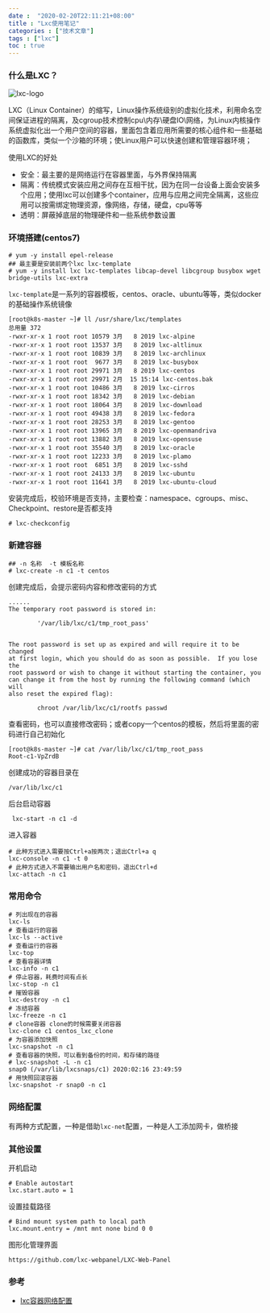 ```yaml
---
date :  "2020-02-20T22:11:21+08:00" 
title : "Lxc使用笔记" 
categories : ["技术文章"] 
tags : ["lxc"] 
toc : true
---
```


### 什么是LXC？

![lxc-logo](/img/lxc/lxc-logo.png)

LXC（Linux Container）的缩写，Linux操作系统级别的虚拟化技术，利用命名空间保证进程的隔离，及cgroup技术控制cpu\内存\硬盘IO\网络，为Linux内核操作系统虚拟化出一个用户空间的容器，里面包含着应用所需要的核心组件和一些基础的函数库，类似一个沙箱的环境；使Linux用户可以快速创建和管理容器环境；

使用LXC的好处

- 安全：最主要的是网络运行在容器里面，与外界保持隔离
- 隔离：传统模式安装应用之间存在互相干扰，因为在同一台设备上面会安装多个应用；使用lxc可以创建多个container，应用与应用之间完全隔离，这些应用可以按需绑定物理资源，像网络，存储，硬盘，cpu等等
- 透明：屏蔽掉底层的物理硬件和一些系统参数设置

### 环境搭建(centos7)

```
# yum -y install epel-release
## 最主要是安装前两个lxc lxc-template
# yum -y install lxc lxc-templates libcap-devel libcgroup busybox wget bridge-utils lxc-extra
```

`lxc-template`是一系列的容器模板，centos、oracle、ubuntu等等，类似docker的基础操作系统镜像

```
[root@k8s-master ~]# ll /usr/share/lxc/templates
总用量 372
-rwxr-xr-x 1 root root 10579 3月   8 2019 lxc-alpine
-rwxr-xr-x 1 root root 13537 3月   8 2019 lxc-altlinux
-rwxr-xr-x 1 root root 10839 3月   8 2019 lxc-archlinux
-rwxr-xr-x 1 root root  9677 3月   8 2019 lxc-busybox
-rwxr-xr-x 1 root root 29971 3月   8 2019 lxc-centos
-rwxr-xr-x 1 root root 29971 2月  15 15:14 lxc-centos.bak
-rwxr-xr-x 1 root root 10486 3月   8 2019 lxc-cirros
-rwxr-xr-x 1 root root 18342 3月   8 2019 lxc-debian
-rwxr-xr-x 1 root root 18064 3月   8 2019 lxc-download
-rwxr-xr-x 1 root root 49438 3月   8 2019 lxc-fedora
-rwxr-xr-x 1 root root 28253 3月   8 2019 lxc-gentoo
-rwxr-xr-x 1 root root 13965 3月   8 2019 lxc-openmandriva
-rwxr-xr-x 1 root root 13882 3月   8 2019 lxc-opensuse
-rwxr-xr-x 1 root root 35540 3月   8 2019 lxc-oracle
-rwxr-xr-x 1 root root 12233 3月   8 2019 lxc-plamo
-rwxr-xr-x 1 root root  6851 3月   8 2019 lxc-sshd
-rwxr-xr-x 1 root root 24133 3月   8 2019 lxc-ubuntu
-rwxr-xr-x 1 root root 11641 3月   8 2019 lxc-ubuntu-cloud
```

安装完成后，校验环境是否支持，主要检查：namespace、cgroups、misc、Checkpoint、restore是否都支持

```
# lxc-checkconfig
```

### 新建容器

```
## -n 名称  -t 模板名称
# lxc-create -n c1 -t centos
```

创建完成后，会提示密码内容和修改密码的方式

```
......
The temporary root password is stored in:

        '/var/lib/lxc/c1/tmp_root_pass'


The root password is set up as expired and will require it to be changed
at first login, which you should do as soon as possible.  If you lose the
root password or wish to change it without starting the container, you
can change it from the host by running the following command (which will
also reset the expired flag):

        chroot /var/lib/lxc/c1/rootfs passwd
```

查看密码，也可以直接修改密码；或者copy一个centos的模板，然后将里面的密码进行自己初始化

```
[root@k8s-master ~]# cat /var/lib/lxc/c1/tmp_root_pass 
Root-c1-VpZrdB
```

创建成功的容器目录在

```
/var/lib/lxc/c1
```

后台启动容器

```
 lxc-start -n c1 -d
```

进入容器

```
# 此种方式进入需要按Ctrl+a按两次；退出Ctrl+a q
lxc-console -n c1 -t 0
# 此种方式进入不需要输出用户名和密码，退出Ctrl+d
lxc-attach -n c1
```

### 常用命令

```
# 列出现在的容器
lxc-ls
# 查看运行的容器
lxc-ls --active
# 查看运行的容器
lxc-top
# 查看容器详情
lxc-info -n c1
# 停止容器，耗费时间有点长
lxc-stop -n c1
# 摧毁容器
lxc-destroy -n c1
# 冻结容器
lxc-freeze -n c1
# clone容器 clone的时候需要关闭容器
lxc-clone c1 centos_lxc_clone
# 为容器添加快照
lxc-snapshot -n c1
# 查看容器的快照，可以看到备份的时间，和存储的路径
# lxc-snapshot -L -n c1
snap0 (/var/lib/lxcsnaps/c1) 2020:02:16 23:49:59
# 用快照回滚容器
lxc-snapshot -r snap0 -n c1
```

### 网络配置

有两种方式配置，一种是借助`lxc-net`配置，一种是人工添加网卡，做桥接

### 其他设置

开机启动

```
# Enable autostart
lxc.start.auto = 1
```

设置挂载路径

```
# Bind mount system path to local path
lxc.mount.entry = /mnt mnt none bind 0 0
```

图形化管理界面

```
https://github.com/lxc-webpanel/LXC-Web-Panel
```

### 参考

- [lxc容器网络配置](https://www.thegeekdiary.com/how-to-set-external-network-for-containers-in-linux-containers-lxc/)